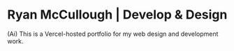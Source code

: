 # Ryan McCullough | Develop & Design

(Ai) This is a Vercel-hosted portfolio for my web design and development work.